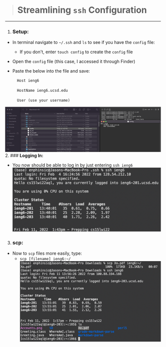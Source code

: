 > # **Streamlining `ssh` Configuration**
---
1.  ### **Setup:** 
- In terminal navigate to `~/.ssh` and `ls` to see if you have the `config` file:
    - If you don't, enter `touch config` to create the `config` file
- Open the `config` file (this case, I accessed it through Finder)
- Paste the below into the file and save:
    
        Host ieng6
    
        HostName ieng6.ucsd.edu
    
        User (use your username)
![](config.png)
2.  ### **Logging In:** 
- You now should be able to log in by just entering `ssh ieng6`
![](ieng6login.png)
3. ### **scp:** 
- Now to `scp` files more easily, type:
    - `scp [filename] ieng6:~/`
    ![](ieng6scp.png)
